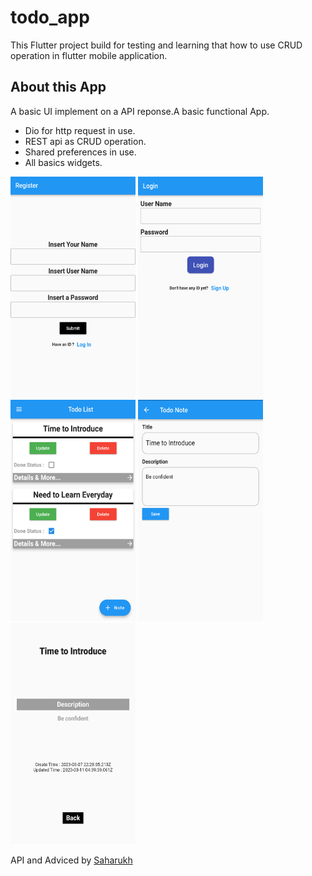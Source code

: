 # todo_app

This Flutter project build for testing and learning that how to use CRUD operation in flutter mobile application.

## About this App
A basic UI implement on a API reponse.A basic functional  App. 
 - Dio  for http request in use.
 - REST api as CRUD operation.
 - Shared preferences in use.
 - All basics widgets.


<img src="https://github.com/TAUFIK2236/Todo_list/blob/master/lib/photos/Register_page.png" height="354px" width="200px" ></img>
<img src="https://github.com/TAUFIK2236/Todo_list/blob/master/lib/photos/Login_page.png" height="354px" width="200px" ></img>
<img src="https://github.com/TAUFIK2236/Todo_list/blob/master/lib/photos/Todo_list_page.png" height="354px" width="200px" ></img>
<img src="https://github.com/TAUFIK2236/Todo_list/blob/master/lib/photos/Update_todo.png" height="354px" width="200px" ></img>
<img src="https://github.com/TAUFIK2236/Todo_list/blob/master/lib/photos/todo_details.png" height="354px" width="200px" ></img>

API and Adviced by [Saharukh](https://github.com/imSaharukh?fbclid=IwAR1h3kVmRAe-urQonYSH8jQ6hN87OIM446xCsVv5xhSSr-22Wi0F-l5-e7U)
